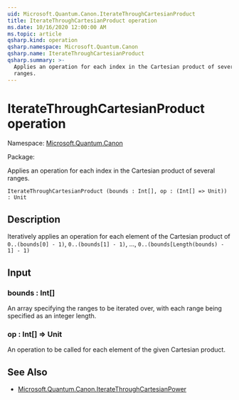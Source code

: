 ```yaml
---
uid: Microsoft.Quantum.Canon.IterateThroughCartesianProduct
title: IterateThroughCartesianProduct operation
ms.date: 10/16/2020 12:00:00 AM
ms.topic: article
qsharp.kind: operation
qsharp.namespace: Microsoft.Quantum.Canon
qsharp.name: IterateThroughCartesianProduct
qsharp.summary: >-
  Applies an operation for each index in the Cartesian product of several
  ranges.
---
```


# IterateThroughCartesianProduct operation

Namespace: [Microsoft.Quantum.Canon](xref:Microsoft.Quantum.Canon)

Package: [](https://nuget.org/packages/)


Applies an operation for each index in the Cartesian product of severalranges.

```Q#
IterateThroughCartesianProduct (bounds : Int[], op : (Int[] => Unit)) : Unit
```


## Description

Iteratively applies an operation for each element of the Cartesian productof `0..(bounds[0] - 1)`, `0..(bounds[1] - 1)`, ..., `0..(bounds[Length(bounds) - 1] - 1)`

## Input

### bounds : Int[]

An array specifying the ranges to be iterated over, with each rangebeing specified as an integer length.


### op : Int[] => Unit 

An operation to be called for each element of the given Cartesian product.



## See Also

- [Microsoft.Quantum.Canon.IterateThroughCartesianPower](xref:Microsoft.Quantum.Canon.IterateThroughCartesianPower)